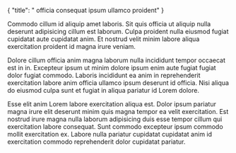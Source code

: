 {
  "title": " officia consequat ipsum ullamco proident"
}

Commodo cillum id aliquip amet laboris. Sit quis officia ut aliquip nulla deserunt adipisicing cillum est laborum. Culpa proident nulla eiusmod fugiat cupidatat aute cupidatat anim. Et nostrud velit minim labore aliqua exercitation proident id magna irure veniam.

Dolore cillum officia anim magna laborum nulla incididunt tempor occaecat est in in. Excepteur ipsum ut minim dolore ipsum enim aute fugiat fugiat dolor fugiat commodo. Laboris incididunt ea anim in reprehenderit exercitation labore anim officia ullamco ipsum deserunt id officia. Nisi aliqua do eiusmod culpa sunt et fugiat in aliqua pariatur id Lorem dolore.

Esse elit anim Lorem labore exercitation aliqua est. Dolor ipsum pariatur magna irure elit deserunt minim quis magna tempor ea velit exercitation. Est nostrud irure magna nulla laborum adipisicing duis esse tempor cillum qui exercitation labore consequat. Sunt commodo excepteur ipsum commodo mollit exercitation ex. Labore nulla pariatur cupidatat cupidatat anim id exercitation commodo reprehenderit dolor cupidatat pariatur.